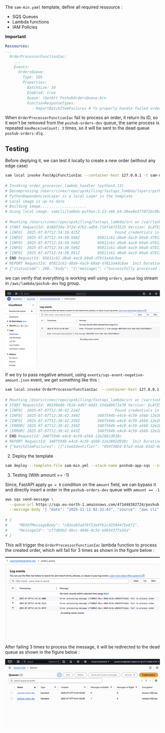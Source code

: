The `sam-min.yaml` template, define all required ressource :
- SQS Queues
- Lambda functions
- IAM Policies

**Important**
```yaml
Ressources:
...
  OrderProcessorFunctionIac:
    ...
    Events:
      OrdersQueue:
        Type: SQS
        Properties:
          BatchSize: 10
          Enabled: true
          Queue: !GetAtt PoshubOrdersQueue.Arn
          FunctionResponseTypes:
            - ReportBatchItemFailures # To properly handle failed orders (amount == -1)
```

When `OrderProcessorFunctionIac` fail to process an order, it return its ID, so it won't be removed from the `poshub-orders-dev` queue, the same process is repeated `maxReceiveCount: 3` times, so it will be sent to the dead queue `poshub-orders-dlq`.

## Testing


Before deplying it, we can test it locally to create a new order (without any edge case)

```bash
sam local invoke FastApiFunctionIac --container-host 127.0.0.1 -t sam-min.yml -e events/sqs-event-create_order.json

# Invoking order_processor.lambda_handler (python3.13)                                                                                                                                                    
# Decompressing /Users/cinex/repo/upskilling/fastapi_lambda/layers/python-deps-layer.zip                                                                                                                  
# PythonDependenciesLayer is a local Layer in the template                                                                                                                                                
# Local image is up-to-date                                                                                                                                                                               
# Building image.....................
# Using local image: samcli/lambda-python:3.13-x86_64-38ee8e3770f1bc0baec63a773.                                                                                                                          
                                                                                                                                                                                                        
# Mounting /Users/cinex/repo/upskilling/fastapi_lambda/src as /var/task:ro,delegated, inside runtime container                                                                                            
# START RequestId: 8380f28e-372d-47b2-ad58-716fa0753525 Version: $LATEST
# [INFO]  2025-07-07T12:34:30.415Z                Found credentials in environment variables.
# [INFO]  2025-07-07T12:34:30.568Z        05811c61-d0a9-4ac9-b9a0-d7813a4dc8ae    Received event with 1 records
# [INFO]  2025-07-07T12:34:30.569Z        05811c61-d0a9-4ac9-b9a0-d7813a4dc8ae    Processing message 059f36b4-87a3-44ab-83d2-661975830a7d: {'date': '2025-06-26 10:32:43', 'source': 'aws cli', 'order': {'orderId': '2', 'createdAt': '1750933963', 'totalAmount': 380, 'currency': 'USD'}}
# [INFO]  2025-07-07T12:34:30.569Z        05811c61-d0a9-4ac9-b9a0-d7813a4dc8ae    Processing message from aws cli at None
# [INFO]  2025-07-07T12:34:30.861Z        05811c61-d0a9-4ac9-b9a0-d7813a4dc8ae    Successfully processed message 059f36b4-87a3-44ab-83d2-661975830a7d
# END RequestId: 05811c61-d0a9-4ac9-b9a0-d7813a4dc8ae
# REPORT RequestId: 05811c61-d0a9-4ac9-b9a0-d7813a4dc8ae  Init Duration: 1.01 ms  Duration: 1390.45 ms    Billed Duration: 1391 ms        Memory Size: 512 MB     Max Memory Used: 512 MB
# {"statusCode": 200, "body": "{\"message\": \"Successfully processed 1 messages\"}"}
```

we can verify that everything is working well using `orders_queue` log stream in `/aws/lambda/poshub-dev` log group.

![Testing](assets/1.png)

If we try to pass negative amount, using `events/sqs-event-negative-amount.json` event, we get something like this :

```bash
sam local invoke OrderProcessorFunctionIac  --container-host 127.0.0.1 -t sam-min.yml -e events/sqs-event-negative-amount.json

# Mounting /Users/cinex/repo/upskilling/fastapi_lambda/src as /var/task:ro,delegated, inside runtime container                                                                                           
# START RequestId: 00198e86-781b-4d97-88d3-55da80671e70 Version: $LATEST
# [INFO]  2025-07-07T12:38:42.224Z                Found credentials in environment variables.
# [INFO]  2025-07-07T12:38:42.349Z        348f594b-e4c8-4c59-a568-12e2882d938c    Received event with 1 records
# [INFO]  2025-07-07T12:38:42.350Z        348f594b-e4c8-4c59-a568-12e2882d938c    Processing message 059f36b4-87a3-44ab-83d2-661975830a7d: {'date': '2025-06-26 10:32:43', 'source': 'aws cli', 'order': {'orderId': '2', 'createdAt': '1750933963', 'totalAmount': -1, 'currency': 'USD'}}
# [ERROR] 2025-07-07T12:38:42.350Z        348f594b-e4c8-4c59-a568-12e2882d938c    Error in process_message: Fail to process order 2 from message #059f36b4-87a3-44ab-83d2-661975830a7d beacause must be totalAmount != -1
# [ERROR] 2025-07-07T12:38:42.643Z        348f594b-e4c8-4c59-a568-12e2882d938c    Error processing message 059f36b4-87a3-44ab-83d2-661975830a7d: Fail to process order
# END RequestId: 348f594b-e4c8-4c59-a568-12e2882d938c
# REPORT RequestId: 348f594b-e4c8-4c59-a568-12e2882d938c  Init Duration: 0.34 ms  Duration: 1200.53 ms    Billed Duration: 1201 ms        Memory Size: 512 MB     Max Memory Used: 512 MB
# {"batchItemFailures": [{"itemIdentifier": "059f36b4-87a3-44ab-83d2-661975830a7d"}]}
```


2. Deploy the template
```bash
sam deploy --template-file sam-min.yml --stack-name poshub-app-sqs --s3-bucket poshub-dev-bucket  --capabilities CAPABILITY_IAM --parameter-overrides ParameterKey=JwtSecret,ParameterValue=a-string-secret-at-least-256-bits-long
```

3. Testing (With amount == -1)

Since, FastAPI apply `ge = 0` condition on the `amount` field, we can bypass it and directly insert a order in the `poshub-orders-dev` queue with `amount == -1`

```bash
aws sqs send-message \
  --queue-url https://sqs.eu-north-1.amazonaws.com/471448382724/poshub-orders-dev \
  --message-body '{ "date": "2025-11-11 02:32:43", "source": "aws cli", "order": { "orderId": "7", "createdAt": "1750933963", "totalAmount": -1, "currency": "USD" } }'

# {
#     "MD5OfMessageBody": "c82ea93a078f53e9fb1c435944f5e6f2",
#     "MessageId": "cf7d09b2-4bcc-4046-8c3e-e9b5437fa16a"
# }
```

This will trigger the `OrderProcessorFunctionIac` lambda function to process the created order, which will fail for 3 times as shown in the figure below :

![Testing](assets/2.png)

After failing 3 times to process the message, it will be redirected to the dead queue as shown in the figure below :

![Testing](assets/3.png)